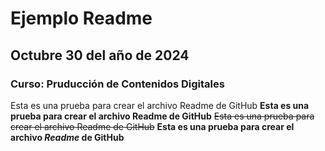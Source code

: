 # Ejemplo Readme
## Octubre  30 del año de 2024
### Curso: Pruducción de Contenidos Digitales 

Esta es una prueba para crear el archivo Readme de GitHub
**Esta es una prueba para crear el archivo Readme de GitHub**
~~Esta es una prueba para crear el archivo Readme de GitHub~~
**Esta es una prueba para crear el archivo _Readme_ de GitHub**
